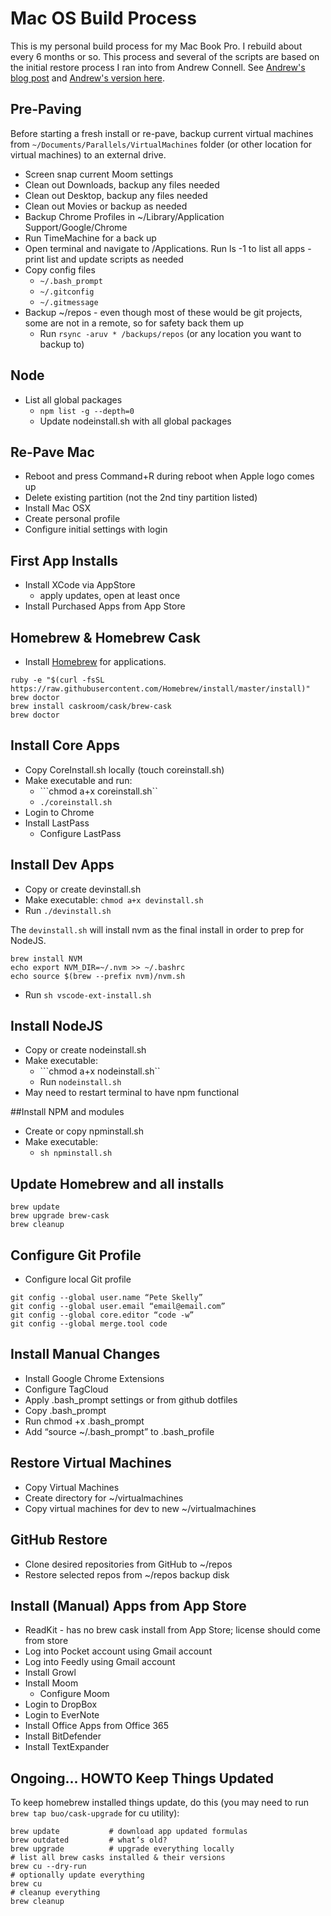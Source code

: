 # Mac OS Build Process 

This is my personal build process for my Mac Book Pro.  I rebuild about every 6 months or so.  This process and several of the scripts are based on the initial restore process I ran into from Andrew Connell.  See [Andrew's blog post](http://www.andrewconnell.com/blog/rapid-complete-install-reinstall-os-x-like-a-champ-in-three-ish-hours) and [Andrew's version here](https://github.com/andrewconnell/osx-install).  


## Pre-Paving
Before starting a fresh install or re-pave, backup current virtual machines from ```~/Documents/Parallels/VirtualMachines``` folder (or other location for virtual machines) to an external drive.

- Screen snap current Moom settings
- Clean out Downloads, backup any files needed
- Clean out Desktop, backup any files needed
- Clean out Movies or backup as needed
- Backup Chrome Profiles in ~/Library/Application Support/Google/Chrome
- Run TimeMachine for a back up 
- Open terminal and navigate to /Applications. Run ls -1 to list all apps - print list and update scripts as needed  
- Copy config files
    - ```~/.bash_prompt```
    - ```~/.gitconfig```
    - ```~/.gitmessage```
- Backup ~/repos - even though most of these would be git projects, some are not in a remote, so for safety back them up
    - Run ```rsync -aruv * /backups/repos``` (or any location you want to backup to)

## Node 
- List all global packages 
    - ```npm list -g --depth=0```
    - Update nodeinstall.sh with all global packages

## Re-Pave Mac 
- Reboot and press Command+R during reboot when Apple logo comes up
- Delete existing partition (not the 2nd tiny partition listed)
- Install Mac OSX
- Create personal profile 
- Configure initial settings with login

## First App Installs
- Install XCode via AppStore
     - apply updates, open at least once
- Install Purchased Apps from App Store


## Homebrew & Homebrew Cask
- Install [Homebrew](https://brew.sh/) for applications.
```
ruby -e "$(curl -fsSL https://raw.githubusercontent.com/Homebrew/install/master/install)"
brew doctor
brew install caskroom/cask/brew-cask
brew doctor
```

## Install Core Apps 
- Copy CoreInstall.sh locally (touch coreinstall.sh)
- Make executable and run:
    - ```chmod a+x coreinstall.sh``
    - ```./coreinstall.sh```
- Login to Chrome
- Install LastPass 
    - Configure LastPass

## Install Dev Apps
- Copy or create devinstall.sh
- Make executable:  ```chmod a+x devinstall.sh```
- Run ```./devinstall.sh``` 

The ```devinstall.sh``` will install nvm as the final install in order to prep for NodeJS. 

```
brew install NVM
echo export NVM_DIR=~/.nvm >> ~/.bashrc
echo source $(brew --prefix nvm)/nvm.sh
```

- Run ```sh vscode-ext-install.sh```

## Install NodeJS 
- Copy or create nodeinstall.sh
- Make executable:  
    - ```chmod a+x nodeinstall.sh``
    - Run ```nodeinstall.sh```
- May need to restart terminal to have npm functional

##Install NPM and modules
- Create or copy npminstall.sh
- Make executable:  
    - ```sh npminstall.sh```


## Update Homebrew and all installs
```
brew update
brew upgrade brew-cask
brew cleanup
```

## Configure Git Profile 
- Configure local Git profile
```
git config --global user.name “Pete Skelly”
git config --global user.email “email@email.com”
git config --global core.editor “code -w”
git config --global merge.tool code

```

## Install Manual Changes
- Install Google Chrome Extensions
- Configure TagCloud
- Apply .bash_prompt settings or from github dotfiles
- Copy .bash_prompt
- Run chmod +x .bash_prompt
- Add “source ~/.bash_prompt” to .bash_profile

## Restore Virtual Machines
- Copy Virtual Machines
- Create directory for ~/virtualmachines 
- Copy virtual machines for dev to new ~/virtualmachines  

## GitHub Restore
- Clone desired repositories from GitHub to ~/repos
- Restore selected repos from ~/repos backup disk

## Install (Manual) Apps from App Store
- ReadKit - has no brew cask install from App Store; license should come from store
- Log into Pocket account using Gmail account
- Log into Feedly using Gmail account 
- Install Growl
- Install Moom
    - Configure Moom
- Login to DropBox
- Login to EverNote
- Install Office Apps from Office 365
- Install BitDefender
- Install TextExpander

## Ongoing... HOWTO Keep Things Updated

To keep homebrew installed things update, do this (you may need to run ```brew tap buo/cask-upgrade``` for cu utility):

  ```shell
  brew update           # download app updated formulas
  brew outdated         # what’s old?
  brew upgrade          # upgrade everything locally
  # list all brew casks installed & their versions
  brew cu --dry-run
  # optionally update everything
  brew cu
  # cleanup everything
  brew cleanup
  ```



